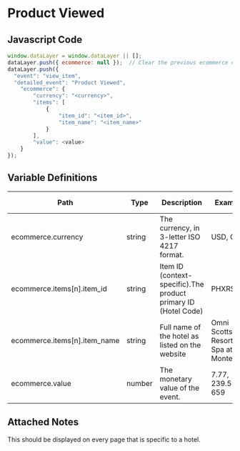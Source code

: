 # Product Viewed

### 

## Javascript Code
```js
window.dataLayer = window.dataLayer || [];
dataLayer.push({ ecommerce: null });  // Clear the previous ecommerce object.
dataLayer.push({
  "event": "view_item",
  "detailed_event": "Product Viewed",
    "ecommerce": {
        "currency": "<currency>",
        "items": [
            {
                "item_id": "<item_id>",
                "item_name": "<item_name>"
            }
        ],
        "value": <value>
    }
});
```

## Variable Definitions

|Path|Type|Description|Example|Pattern|Min Length|Max Length|Minimum|Maximum|Multiple Of|
| --- | --- | --- | --- | --- | --- | --- | --- | --- | --- |
|ecommerce.currency|string|The currency, in 3-letter ISO 4217 format.|USD, CAD|||||||
|ecommerce.items[n].item_id|string|Item ID \(context-specific\).The product primary ID \(Hotel Code\)|PHXRST|||||||
|ecommerce.items[n].item_name|string|Full name of the hotel as listed on the website|Omni Scottsdale Resort & Spa at Montelucia|||||||
|ecommerce.value|number|The monetary value of the event.|7.77, 239.55, 659|||||||

## Attached Notes

<p>This should be displayed on every page that is specific to a hotel.<br /><br /></p>
